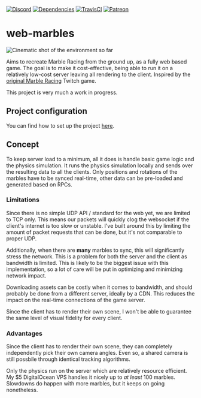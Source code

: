 [![Discord](https://img.shields.io/discord/478527288854708226.svg?color=%237289DA&label=discord&logo=discord)](https://discord.gg/XB3k9T5)
[![Dependencies](https://img.shields.io/david/Zemanzo/web-marbles.svg)](https://david-dm.org/Zemanzo/web-marbles)
[![TravisCI](https://img.shields.io/travis/com/Zemanzo/web-marbles.svg)](https://travis-ci.com/Zemanzo/web-marbles)
[![Patreon](https://img.shields.io/badge/support%20us-patreon-%23e85b46.svg)](https://www.patreon.com/webmarbles)

# web-marbles

![Cinematic shot of the environment so far](https://i.imgur.com/bUGES4s.jpg)

Aims to recreate Marble Racing from the ground up, as a fully web based game. The goal is to make it cost-effective, being able to run it on a relatively low-cost server leaving all rendering to the client. Inspired by the [original Marble Racing](http://twitch.tv/marbleracing) Twitch game.

This project is very much a work in progress.

## Project configuration
You can find how to set up the project [here](https://github.com/Zemanzo/web-marbles/wiki/Tutorials-%E2%80%95-setup).

## Concept
To keep server load to a minimum, all it does is handle basic game logic and the physics simulation. It runs the physics simulation locally and sends over the resulting data to all the clients. Only positions and rotations of the marbles have to be synced real-time, other data can be pre-loaded and generated based on RPCs.

### Limitations
Since there is no simple UDP API / standard for the web yet, we are limited to TCP only. This means our packets will quickly clog the websocket if the client's internet is too slow or unstable. I've built around this by limiting the amount of packet requests that can be done, but it's not comparable to proper UDP.

Additionally, when there are **many** marbles to sync, this will significantly stress the network. This is a problem for both the server and the client as bandwidth is limited. This is likely to be the biggest issue with this implementation, so a lot of care will be put in optimizing and minimizing network impact.

Downloading assets can be costly when it comes to bandwidth, and should probably be done from a different server, ideally by a CDN. This reduces the impact on the real-time connections of the game server.

Since the client has to render their own scene, I won't be able to guarantee the same level of visual fidelity for every client.

### Advantages
Since the client has to render their own scene, they can completely independently pick their own camera angles. Even so, a shared camera is still possbile through identical tracking algorithms.

Only the physics run on the server which are relatively resource efficient. My $5 DigitalOcean VPS handles it nicely up to *at least* 100 marbles. Slowdowns do happen with more marbles, but it keeps on going nonetheless.
